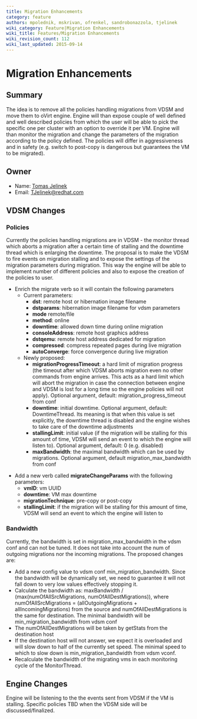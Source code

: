 ```yaml
---
title: Migration Enhancements
category: feature
authors: mpolednik, mskrivan, ofrenkel, sandrobonazzola, tjelinek
wiki_category: Feature|Migration Enhancements
wiki_title: Features/Migration Enhancements
wiki_revision_count: 112
wiki_last_updated: 2015-09-14
---
```


# Migration Enhancements

## Summary

The idea is to remove all the policies handling migrations from VDSM and move them to oVirt engine. Engine will than expose couple of well defined and well described policies from which the user will be able to pick the specific one per cluster with an option to override it per VM. Engine will than monitor the migration and change the parameters of the migration according to the policy defined. The policies will differ in aggressiveness and in safety (e.g. switch to post-copy is dangerous but guarantees the VM to be migrated).

## Owner

*   Name: [Tomas Jelinek](User:TJelinek)
*   Email: <TJelinek@redhat.com>

## VDSM Changes

### Policies

Currently the policies handling migrations are in VDSM - the monitor thread which aborts a migration after a certain time of stalling and the downtime thread which is enlarging the downtime. The proposal is to make the VDSM to fire events on migration stalling and to expose the settings of the migration parameters during migration. This way the engine will be able to implement number of different policies and also to expose the creation of the policies to user.

*   Enrich the migrate verb so it will contain the following parameters
    -   Current parameters:
        -   **dst**: remote host or hibernation image filename
        -   **dstparams**: hibernation image filename for vdsm parameters
        -   **mode** remote/file
        -   **method**: online
        -   **downtime**: allowed down time during online migration
        -   **consoleAddress**: remote host graphics address
        -   **dstqemu**: remote host address dedicated for migration
        -   **compressed**: compress repeated pages during live migration
        -   **autoConverge**: force convergence during live migration
    -   Newly proposed:
        -   **migrationProgressTimeout**: a hard limit of migration progress (the timeout after which VDSM aborts migration even no other commands from engine arrives. This acts as a hard limit which will abort the migration in case the connection between engine and VDSM is lost for a long time so the engine policies will not apply). Optional argument, default: migration_progress_timeout from conf
        -   **downtime**: initial downtime. Optional argument, default: DowntimeThread. Its meaning is that when this value is set explicitly, the downtime thread is disabled and the engine wishes to take care of the downtime adjustments
        -   **stallingLimit**: initial value (if the migration will be stalling for this amount of time, VDSM will send an event to which the engine will listen to). Optional argument, default: 0 (e.g. disabled)
        -   **maxBandwidth**: the maximal bandwidth which can be used by migrations. Optional argument, default migration_max_bandwidth from conf

<!-- -->

*   Add a new verb called **migrateChangeParams** with the following parameters:
    -   **vmID**: vm UUID
    -   **downtime**: VM max downtime
    -   **migrationTechnique**: pre-copy or post-copy
    -   **stallingLimit**: if the migration will be stalling for this amount of time, VDSM will send an event to which the engine will listen to

### Bandwidth

Currently, the bandwidth is set in migration_max_bandwidth in the vdsm conf and can not be tuned. It does not take into account the num of outgoing migrations nor the incoming migrations. The proposed changes are:

*   Add a new config value to vdsm conf min_migration_bandwidth. Since the bandwidth will be dynamically set, we need to guarantee it will not fall down to very low values effectively stopping it.
*   Calculate the bandwidth as: maxBandwidth / (max(numOfAllSrcMigrations, numOfAllDestMigrations)), where numOfAllSrcMigrations = (allOutgoingMigrations + allIncomingMigrations) from the source and numOfAllDestMigrations is the same for destination. The minimal bandwidth will be min_migration_bandwidth from vdsm conf
*   The numOfAllDestMigrations will be taken by getStats from the destination host
*   If the destination host will not answer, we expect it is overloaded and will slow down to half of the currently set speed. The minimal speed to which to slow down is min_migration_bandwidth from vdsm vconf.
*   Recalculate the bandwidth of the migrating vms in each monitoring cycle of the MonitorThread.

## Engine Changes

Engine will be listening to the the events sent from VDSM if the VM is stalling. Specific policies TBD when the VDSM side will be discussed/finalized.
